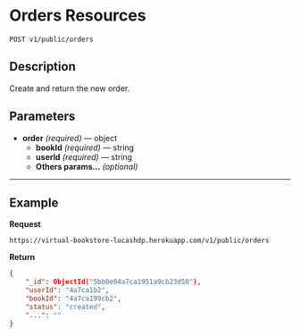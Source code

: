 # Orders Resources

    POST v1/public/orders

## Description
Create and return the new order.

## Parameters

- **order** _(required)_ — object
    - **bookId** _(required)_ — string
    - **userId** _(required)_ — string
    - **Others params...** _(optional)_

***

## Example
**Request**

    https://virtual-bookstore-lucashdp.herokuapp.com/v1/public/orders

**Return**
``` json
{
    "_id": ObjectId("5bb0e04a7ca1951a9cb23d50"),
    "userId": "4a7ca1b2",
    "bookId": "4a7ca199cb2",
    "status": "created",
    "...": ""
}
```